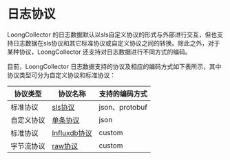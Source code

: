 # 日志协议

LoongCollector 的日志数据默认以sls自定义协议的形式与外部进行交互，但也支持日志数据在sls协议和其它标准协议或自定义协议之间的转换。除此之外，对于某种协议，LoongCollector 还支持对日志数据进行不同方式的编码。

目前，LoongCollector 日志数据支持的协议及相应的编码方式如下表所示，其中协议类型可分为自定义协议和标准协议：

| 协议类型  | 协议名称                                                                                             | 支持的编码方式       |
|-------|--------------------------------------------------------------------------------------------------|---------------|
| 标准协议  | [sls协议](protocol-spec/sls.md)                                                                  | json、protobuf |
| 自定义协议 | [单条协议](protocol-spec/custom-single.md)                                                         | json          |
| 标准协议  | [Influxdb协议](https://docs.influxdata.com/influxdb/v1.8/write_protocols/line_protocol_reference/) | custom        |
| 字节流协议 | [raw协议](protocol-spec/raw.md)                                                                  | custom        |
